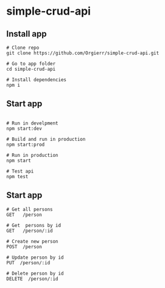 # simple-crud-api

## Install app

```
# Clone repo
git clone https://github.com/Orgierr/simple-crud-api.git

# Go to app folder
cd simple-crud-api

# Install dependencies
npm i

```

## Start app

```

# Run in develpment
npm start:dev

# Build and run in production
npm start:prod

# Run in production
npm start

# Test api
npm test
```

## Start app

```
# Get all persons
GET   /person

# Get  persons by id
GET   /person/:id

# Create new person
POST  /person

# Update person by id
PUT  /person/:id

# Delete person by id
DELETE  /person/:id

```
